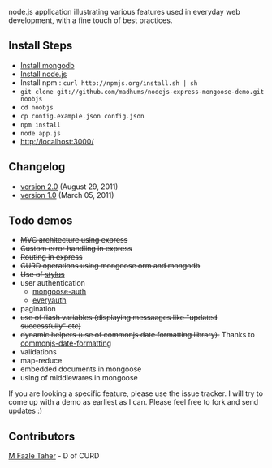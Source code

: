 node.js application illustrating various features used in everyday web development, with a fine touch of best practices.

## Install Steps
  * [Install mongodb](http://www.mongodb.org/display/DOCS/Building+for+Linux)
  * [Install node.js](https://github.com/joyent/node/wiki/Installation)
  * Install npm : `curl http://npmjs.org/install.sh | sh`
  * `git clone git://github.com/madhums/nodejs-express-mongoose-demo.git noobjs`
  * `cd noobjs`
  * `cp config.example.json config.json`
  * `npm install`
  * `node app.js`
  * [http://localhost:3000/](http://localhost:3000/)

## Changelog
  * [version 2.0](https://github.com/madhums/nodejs-express-mongoose-demo/compare/v1.0...v2.0) (August 29, 2011)
  * [version 1.0](https://github.com/madhums/nodejs-express-mongoose-demo/commit/28d800dc4c794080ec34138be6358e5f05b34d37) (March 05, 2011)

## Todo demos
  * <del>MVC architecture using express</del>
  * <del>Custom error handling in express</del>
  * <del>Routing in express</del>
  * <del>CURD operations using mongoose orm and mongodb</del>
  * <del>Use of [stylus](http://learnboost.github.com/stylus/)</del>
  * user authentication
    * [mongoose-auth](https://github.com/bnoguchi/mongoose-auth)
    * [everyauth](https://github.com/bnoguchi/everyauth)
  * pagination
  * <del>use of flash variables (displaying messaages like "updated successfully" etc)</del>
  * <del>dynamic helpers (use of commonjs date formatting library).</del> Thanks to [commonjs-date-formatting](https://github.com/loopj/commonjs-date-formatting)
  * validations
  * map-reduce
  * embedded documents in mongoose
  * using of middlewares in mongoose

If you are looking a specific feature, please use the issue tracker. I will try to come up with a demo as earliest as I can. Please feel free to fork and send updates :)

## Contributors
  [M Fazle Taher](https://github.com/mftaher)  - D of CURD

